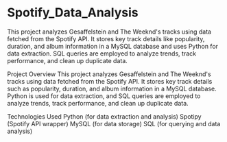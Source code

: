# Spotify_Data_Analysis
This project analyzes Gesaffelstein and The Weeknd's tracks using data fetched from the Spotify API. It stores key track details like popularity, duration, and album information in a MySQL database and uses Python for data extraction. SQL queries are employed to analyze trends, track performance, and clean up duplicate data.


Project Overview
This project analyzes Gesaffelstein and The Weeknd's tracks using data fetched from the Spotify API. It stores key track details such as popularity, duration, and album information in a MySQL database. Python is used for data extraction, and SQL queries are employed to analyze trends, track performance, and clean up duplicate data.

Technologies Used
Python (for data extraction and analysis)
Spotipy (Spotify API wrapper)
MySQL (for data storage)
SQL (for querying and data analysis)

